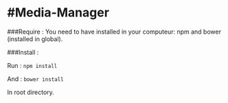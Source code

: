 #Media-Manager
=============
###Require :
You need to have installed in your computeur: npm and bower (installed in global).

###Install :

Run :
    ```npm install```

And :
  ```bower install```
  
In root directory.
